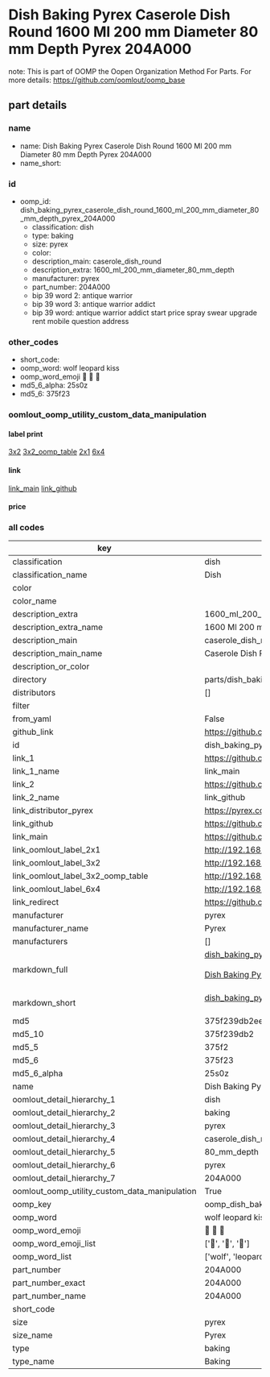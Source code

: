 # Dish Baking Pyrex Caserole Dish Round 1600 Ml 200 mm Diameter 80 mm Depth Pyrex 204A000  

note: This is part of OOMP the Oopen Organization Method For Parts. For more details: https://github.com/oomlout/oomp_base

##  part details
  







### name
* name: Dish Baking Pyrex Caserole Dish Round 1600 Ml 200 mm Diameter 80 mm Depth Pyrex 204A000
* name_short: 
### id
* oomp_id: dish_baking_pyrex_caserole_dish_round_1600_ml_200_mm_diameter_80_mm_depth_pyrex_204A000
  * classification: dish
  * type: baking
  * size: pyrex
  * color: 
  * description_main: caserole_dish_round
  * description_extra: 1600_ml_200_mm_diameter_80_mm_depth
  * manufacturer: pyrex
  * part_number: 204A000
  * bip 39 word 2: antique warrior
  * bip 39 word 3: antique warrior addict
  * bip 39 word: antique warrior addict start price spray swear upgrade rent mobile question address

### other_codes
* short_code: 
* oomp_word: wolf leopard kiss
* oomp_word_emoji :wolf: :leopard: :kiss:
* md5_6_alpha: 25s0z
* md5_6: 375f23






### oomlout_oomp_utility_custom_data_manipulation
#### label print
[3x2](http://192.168.1.245:1112/?label=oomp%2025s0z)
[3x2_oomp_table](http://192.168.1.108:1112/?label=oomp%2025s0z)
[2x1](http://192.168.1.242:1112/?label=oomp%2025s0z)
[6x4](http://192.168.1.55:1112/?label=oomp%2025s0z)    

#### link

[link_main](https://github.com/oomlout/oomlout_oomp_version_1_messy/tree/main/parts/dish_baking_pyrex_caserole_dish_round_1600_ml_200_mm_diameter_80_mm_depth_pyrex_204A000) [link_github](https://github.com/oomlout/oomlout_oomp_version_1_messy/tree/main/parts/dish_baking_pyrex_caserole_dish_round_1600_ml_200_mm_diameter_80_mm_depth_pyrex_204A000)                             

#### price







### all codes 
| key | value |  
| --- | --- |  
| classification | dish |  
| classification_name | Dish |  
| color |  |  
| color_name |  |  
| description_extra | 1600_ml_200_mm_diameter_80_mm_depth |  
| description_extra_name | 1600 Ml 200 mm Diameter 80 mm Depth |  
| description_main | caserole_dish_round |  
| description_main_name | Caserole Dish Round |  
| description_or_color |   |  
| directory | parts/dish_baking_pyrex_caserole_dish_round_1600_ml_200_mm_diameter_80_mm_depth_pyrex_204A000 |  
| distributors | [] |  
| filter |  |  
| from_yaml | False |  
| github_link | https://github.com/oomlout/oomlout_oomp_part_src/tree/main/parts/dish_baking_pyrex_caserole_dish_round_1600_ml_200_mm_diameter_80_mm_depth_pyrex_204A000 |  
| id | dish_baking_pyrex_caserole_dish_round_1600_ml_200_mm_diameter_80_mm_depth_pyrex_204A000 |  
| link_1 | https://github.com/oomlout/oomlout_oomp_version_1_messy/tree/main/parts/dish_baking_pyrex_caserole_dish_round_1600_ml_200_mm_diameter_80_mm_depth_pyrex_204A000 |  
| link_1_name | link_main |  
| link_2 | https://github.com/oomlout/oomlout_oomp_version_1_messy/tree/main/parts/dish_baking_pyrex_caserole_dish_round_1600_ml_200_mm_diameter_80_mm_depth_pyrex_204A000 |  
| link_2_name | link_github |  
| link_distributor_pyrex | https://pyrex.co.uk/products/glass-round-casserole-high-resistance?variant=14730280534051 |  
| link_github | https://github.com/oomlout/oomlout_oomp_version_1_messy/tree/main/parts/dish_baking_pyrex_caserole_dish_round_1600_ml_200_mm_diameter_80_mm_depth_pyrex_204A000 |  
| link_main | https://github.com/oomlout/oomlout_oomp_version_1_messy/tree/main/parts/dish_baking_pyrex_caserole_dish_round_1600_ml_200_mm_diameter_80_mm_depth_pyrex_204A000 |  
| link_oomlout_label_2x1 | http://192.168.1.242:1112/?label=oomp%2025s0z |  
| link_oomlout_label_3x2 | http://192.168.1.245:1112/?label=oomp%2025s0z |  
| link_oomlout_label_3x2_oomp_table | http://192.168.1.108:1112/?label=oomp%2025s0z |  
| link_oomlout_label_6x4 | http://192.168.1.55:1112/?label=oomp%2025s0z |  
| link_redirect | https://github.com/oomlout/oomlout_oomp_version_1_messy/tree/main/parts/dish_baking_pyrex_caserole_dish_round_1600_ml_200_mm_diameter_80_mm_depth_pyrex_204A000 |  
| manufacturer | pyrex |  
| manufacturer_name | Pyrex |  
| manufacturers | [] |  
| markdown_full | [dish_baking_pyrex_caserole_dish_round_1600_ml_200_mm_diameter_80_mm_depth_pyrex_204A000](none)<br>[](none)<br>[Dish Baking Pyrex Caserole Dish Round 1600 Ml 200 Mm Diameter 80 Mm Depth Pyrex 204A000](none)<br><br> |  
| markdown_short | [dish_baking_pyrex_caserole_dish_round_1600_ml_200_mm_diameter_80_mm_depth_pyrex_204A000](none)<br><br> |  
| md5 | 375f239db2eebb734bd53d4a06bdd04f |  
| md5_10 | 375f239db2 |  
| md5_5 | 375f2 |  
| md5_6 | 375f23 |  
| md5_6_alpha | 25s0z |  
| name | Dish Baking Pyrex Caserole Dish Round 1600 Ml 200 mm Diameter 80 mm Depth Pyrex 204A000 |  
| oomlout_detail_hierarchy_1 | dish |  
| oomlout_detail_hierarchy_2 | baking |  
| oomlout_detail_hierarchy_3 | pyrex |  
| oomlout_detail_hierarchy_4 | caserole_dish_round |  
| oomlout_detail_hierarchy_5 | 80_mm_depth |  
| oomlout_detail_hierarchy_6 | pyrex |  
| oomlout_detail_hierarchy_7 | 204A000 |  
| oomlout_oomp_utility_custom_data_manipulation | True |  
| oomp_key | oomp_dish_baking_pyrex_caserole_dish_round_1600_ml_200_mm_diameter_80_mm_depth_pyrex_204A000 |  
| oomp_word | wolf leopard kiss |  
| oomp_word_emoji | :wolf: :leopard: :kiss: |  
| oomp_word_emoji_list | [':wolf:', ':leopard:', ':kiss:'] |  
| oomp_word_list | ['wolf', 'leopard', 'kiss'] |  
| part_number | 204A000 |  
| part_number_exact | 204A000 |  
| part_number_name | 204A000 |  
| short_code |  |  
| size | pyrex |  
| size_name | Pyrex |  
| type | baking |  
| type_name | Baking |  
